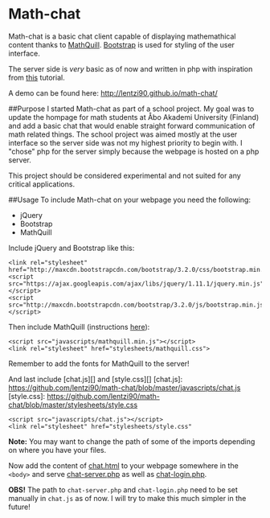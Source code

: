 # Math-chat
Math-chat is a basic chat client capable of displaying mathemathical content thanks to [MathQuill](https://github.com/mathquill/mathquill#readme).
[Bootstrap](http://getbootstrap.com/) is used for styling of the user interface.

The server side is *very* basic as of now and written in php with inspiration from [this](https://css-tricks.com/jquery-php-chat/) tutorial.

A demo can be found here: http://lentzi90.github.io/math-chat/

##Purpose
I started Math-chat as part of a school project. My goal was to update the hompage for math students at Åbo Akademi University (Finland) and add a basic chat that would enable straight forward communication of math related things.
The school project was aimed mostly at the user interface so the server side was not my highest priority to begin with. I "chose" php for the server simply because the webpage is hosted on a php server.

This project should be considered experimental and not suited for any critical applications.

##Usage
To include Math-chat on your webpage you need the following:
- jQuery
- Bootstrap
- MathQuill

Include jQuery and Bootstrap like this:
```
<link rel="stylesheet" href="http://maxcdn.bootstrapcdn.com/bootstrap/3.2.0/css/bootstrap.min.css">
<script src="https://ajax.googleapis.com/ajax/libs/jquery/1.11.1/jquery.min.js"></script>
<script src="http://maxcdn.bootstrapcdn.com/bootstrap/3.2.0/js/bootstrap.min.js"></script>
```
Then include MathQuill (instructions [here](https://github.com/mathquill/mathquill#usage)):
```
<script src="javascripts/mathquill.min.js"></script>
<link rel="stylesheet" href="stylesheets/mathquill.css">
```
Remember to add the fonts for MathQuill to the server!

And last include [chat.js][] and [style.css][]
[chat.js]: https://github.com/lentzi90/math-chat/blob/master/javascripts/chat.js
[style.css]: https://github.com/lentzi90/math-chat/blob/master/stylesheets/style.css
```
<script src="javascripts/chat.js"></script>
<link rel="stylesheet" href="stylesheets/style.css"
```
**Note:** You may want to change the path of some of the imports depending on where you have your files.

Now add the content of [chat.html][] to your webpage somewhere in the `<body>` and serve [chat-server.php][] as well as [chat-login.php][].

[chat.html]: https://github.com/lentzi90/math-chat/blob/master/html/chat.html
[chat-server.php]: https://github.com/lentzi90/math-chat/blob/master/chat_server/chat-server.php
[chat-login.php]: https://github.com/lentzi90/math-chat/blob/master/chat_server/chat-login.php

**OBS!** The path to `chat-server.php` and `chat-login.php` need to be set manually in `chat.js` as of now.
I will try to make this much simpler in the future!
